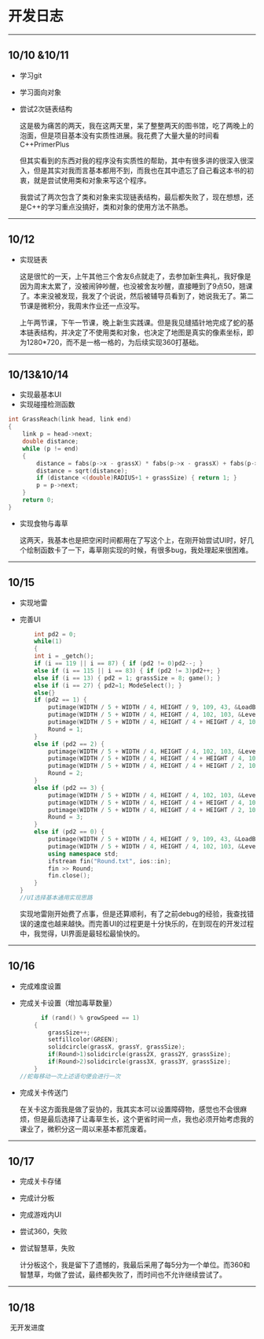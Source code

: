 # 开发日志

***

## 10/10 &10/11

* 学习git

* 学习面向对象

* 尝试2次链表结构

  

  这是极为痛苦的两天，我在这两天里，呆了整整两天的图书馆，吃了两晚上的泡面，但是项目基本没有实质性进展。我花费了大量大量的时间看C++PrimerPlus

  但其实看到的东西对我的程序没有实质性的帮助，其中有很多讲的很深入很深入，但是其实对我而言基本都用不到，而我也在其中遗忘了自己看这本书的初衷，就是尝试使用类和对象来写这个程序。

  我尝试了两次包含了类和对象来实现链表结构，最后都失败了，现在想想，还是C++的学习重点没搞好，类和对象的使用方法不熟悉。

***

## 10/12

* 实现链表

  这是很忙的一天，上午其他三个舍友6点就走了，去参加新生典礼，我好像是因为周末太累了，没被闹钟吵醒，也没被舍友吵醒，直接睡到了9点50，翘课了。本来没被发现，我发了个说说，然后被辅导员看到了，她说我无了。第二节课是微积分，我周末作业还一点没写。

  上午两节课，下午一节课，晚上新生实践课。但是我见缝插针地完成了蛇的基本链表结构，并决定了不使用类和对象，也决定了地图是真实的像素坐标，即为1280*720，而不是一格一格的，为后续实现360打基础。

***

## 10/13&10/14

* 实现最基本UI
* 实现碰撞检测函数

```c++
int GrassReach(link head, link end)
{
    link p = head->next;
    double distance;
    while (p != end)
    {
        distance = fabs(p->x - grassX) * fabs(p->x - grassX) + fabs(p->y - grassY) * fabs(p->y - grassY);
        distance = sqrt(distance);
        if (distance <(double)RADIUS+1 + grassSize) { return 1; }
        p = p->next;
    }
    return 0;
}
```

* 实现食物与毒草

  这两天，我基本也是把空闲时间都用在了写这个上，在刚开始尝试UI时，好几个绘制函数卡了一下，毒草刚实现的时候，有很多bug，我处理起来很困难。

***

## 10/15

* 实现地雷

* 完善UI

  
          
  ```c++
      int pd2 = 0;
      while(1)
      {
      int i = _getch();
      if (i == 119 || i == 87) { if (pd2 != 0)pd2--; }
      else if (i == 115 || i == 83) { if (pd2 != 3)pd2++; }
      else if (i == 13) { pd2 = 1; grassSize = 8; game(); }
      else if (i == 27) { pd2=1; ModeSelect(); }
      else{}
      if (pd2 == 1) {
          putimage(WIDTH / 5 + WIDTH / 4, HEIGHT / 9, 109, 43, &LoadButton1, 0, 0);
          putimage(WIDTH / 5 + WIDTH / 4, HEIGHT / 4, 102, 103, &Level1_2, 0, 0);
          putimage(WIDTH / 5 + WIDTH / 4, HEIGHT / 4 + HEIGHT / 4, 102, 103, &Level2_1, 0, 0);
          Round = 1;
      }
      else if (pd2 == 2) {
          putimage(WIDTH / 5 + WIDTH / 4, HEIGHT / 4, 102, 103, &Level1_1, 0, 0);
          putimage(WIDTH / 5 + WIDTH / 4, HEIGHT / 4 + HEIGHT / 4, 102, 103, &Level2_2, 0, 0);
          putimage(WIDTH / 5 + WIDTH / 4, HEIGHT / 4 + HEIGHT / 2, 102, 103, &Level3_1, 0, 0);
          Round = 2;
      }
      else if (pd2 == 3) {
          putimage(WIDTH / 5 + WIDTH / 4, HEIGHT / 4, 102, 103, &Level1_1, 0, 0);
          putimage(WIDTH / 5 + WIDTH / 4, HEIGHT / 4 + HEIGHT / 4, 102, 103, &Level2_1, 0, 0);
          putimage(WIDTH / 5 + WIDTH / 4, HEIGHT / 4 + HEIGHT / 2, 102, 103, &Level3_2, 0, 0);
          Round = 3;
      }
      else if (pd2 == 0) {
          putimage(WIDTH / 5 + WIDTH / 4, HEIGHT / 9, 109, 43, &LoadButton2, 0, 0);
          putimage(WIDTH / 5 + WIDTH / 4, HEIGHT / 4, 102, 103, &Level1_1, 0, 0);
          using namespace std;
          ifstream fin("Round.txt", ios::in);
          fin >> Round;
          fin.close();
      }
  }
  //UI选择基本通用实现思路
  ```
  实现地雷刚开始费了点事，但是还算顺利，有了之前debug的经验，我查找错误的速度也越来越快。而完善UI的过程更是十分快乐的，在到现在的开发过程中，我觉得，UI界面是最轻松最愉快的。

***

## 10/16

* 完成难度设置

* 完成关卡设置（增加毒草数量）

  ```c++
     	if (rand() % growSpeed == 1)
      {
          grassSize++; 
          setfillcolor(GREEN);
          solidcircle(grassX, grassY, grassSize);
          if(Round>1)solidcircle(grass2X, grass2Y, grassSize);
          if(Round>2)solidcircle(grass3X, grass3Y, grassSize);
      }
  //蛇每移动一次上述语句便会进行一次
  ```
  
* 完成关卡传送门

  在关卡这方面我是做了妥协的，我其实本可以设置障碍物，感觉也不会很麻烦，但是最后选择了让毒草生长，这个更省时间一点，我也必须开始考虑我的课业了，微积分这一周以来基本都荒废着。

***

## 10/17

* 完成关卡存储

* 完成计分板

* 完成游戏内UI

* 尝试360，失败

* 尝试智慧草，失败

  计分板这个，我是留下了遗憾的，我最后采用了每5分为一个单位。而360和智慧草，均做了尝试，最终都失败了，而时间也不允许继续尝试了。

***

## 10/18

​	无开发进度

